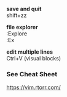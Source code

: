 **save and quit**  
shift+zz  

**file explorer**  
:Explore  
:Ex

**edit multiple lines**  
Ctrl+V (visual blocks)

### See Cheat Sheet
https://vim.rtorr.com/
